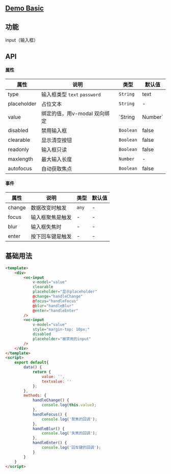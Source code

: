 ## [Demo Basic](https://wya-team.github.io/wya-vc/dist/input/basic.html)
## 功能
input（输入框）

## API

#### 属性

属性 | 说明 | 类型 | 默认值
---|---|---|---
type | 输入框类型 `text` `password` | `String` | text
placeholder | 占位文本 | `String` | -
value | 绑定的值，用v-modal 双向绑定 | `String | Number` | -
disabled | 禁用输入框 | `Boolean` | false 
clearable | 显示清空按钮 | `Boolean` | false
readonly | 输入框只读 | `Boolean` | false
maxlength | 最大输入长度 | `Number` | -
autofocus | 自动获取焦点 | `Boolean` | false

#### 事件

属性 | 说明 | 类型 | 默认值
---|---|---|---
change | 数据改变时触发 | `any` | -
focus | 输入框聚焦是触发 | - | -
blur | 输入框失焦时 | - | -
enter | 按下回车键是触发 | - | -


## 基础用法

```html
<template>
    <div>
        <vc-input 
            v-model="value"
            clearable
            placeholder="显示placeholder"
            @change="handleChange"
            @focus="handleFocus"
            @blur="handleBlur"
            @enter="handleEnter"
        />
        <vc-input 
            v-model="value"
            style="margin-top: 10px;"
            disabled
            placeholder="被禁用的input"
        />
    </div>
</template>
<script>
    export default{
        data() {
            return {
                value: '',
                textvalue: ''
            };
        },
        methods: {
            handleChange() {
                console.log(this.value);
            },
            handleFocus() {
                console.log('聚焦的回调');
            },
            handleBlur() {
                console.log('失焦的回调');
            },
            handleEnter() {
                console.log('回车键的回调');
            }
        }
    }
</script>
```